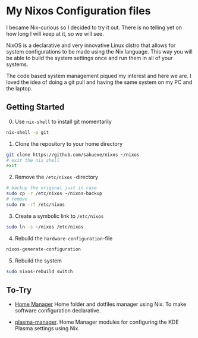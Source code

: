 # My Nixos Configuration files

I became Nix-curious so I decided to try it out. There is no telling yet on how
long I will keep at it, so we will see.

NixOS is a declarative and very innovative Linux distro that allows for system
configurations to be made using the Nix language. This way you will be able to
build the system settings once and run them in all of your systems.

The code based system management piqued my interest and here we are. I loved the
idea of doing a git pull and having the same system on my PC and the laptop.


## Getting Started

0. Use `nix-shell` to install git momentarily

```bash
nix-shell -p git
```

1. Clone the repository to your home directory

```bash
git clone https://github.com/sakuexe/nixos ~/nixos
# exit the nix shell
exit
```

2. Remove the `/etc/nixos` -directory

```bash
# backup the original just in case
sudo cp -r /etc/nixos ~/nixos-backup
# remove
sudo rm -rf /etc/nixos
```

3. Create a symbolic link to `/etc/nixos`

```bash
sudo ln -s ~/nixos /etc/nixos
```

4. Rebuild the `hardware-configuration`-file

```bash
nixos-generate-configuration
```

5. Rebuild the system

```bash
sudo nixos-rebuild switch
```


## To-Try

- [Home Manager](https://github.com/nix-community/home-manager) Home folder
and dotfiles manager using Nix. To make software configuration declarative.

- [plasma-manager](https://github.com/nix-community/plasma-manager). Home Manager
modules for configuring the KDE Plasma settings using Nix.
